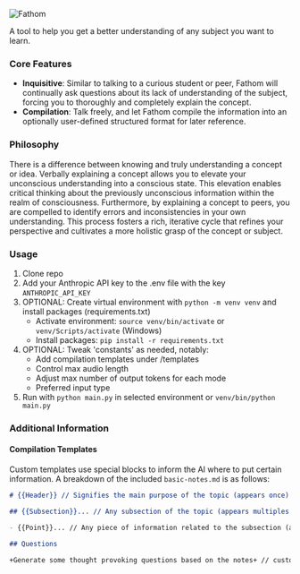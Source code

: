 ![Fathom](https://github.com/user-attachments/assets/5132f761-0a15-4439-a813-98099dd335a8)

A tool to help you get a better understanding of any subject you want to learn.

### Core Features

- **Inquisitive**: Similar to talking to a curious student or peer, Fathom will continually ask questions about its lack of understanding of the subject, forcing you to thoroughly and completely explain the concept.
- **Compilation**: Talk freely, and let Fathom compile the information into an optionally user-defined structured format for later reference.

### Philosophy

There is a difference between knowing and truly understanding a concept or idea. Verbally explaining a concept allows you to elevate your unconscious understanding into a conscious state. This elevation enables critical thinking about the previously unconscious information within the realm of consciousness. Furthermore, by explaining a concept to peers, you are compelled to identify errors and inconsistencies in your own understanding. This process fosters a rich, iterative cycle that refines your perspective and cultivates a more holistic grasp of the concept or subject.

### Usage

1. Clone repo
2. Add your Anthropic API key to the .env file with the key `ANTHROPIC_API_KEY`
3. OPTIONAL: Create virtual environment with `python -m venv venv` and install packages (requirements.txt)
   - Activate environment: `source venv/bin/activate` or `venv/Scripts/activate` (Windows)
   - Install packages: `pip install -r requirements.txt`
4. OPTIONAL: Tweak 'constants' as needed, notably:
   - Add compilation templates under /templates
   - Control max audio length
   - Adjust max number of output tokens for each mode
   - Preferred input type
5. Run with `python main.py` in selected environment or `venv/bin/python main.py`

### Additional Information

#### Compilation Templates

Custom templates use special blocks to inform the AI where to put certain information. A breakdown of the included `basic-notes.md` is as follows:

```md
# {{Header}} // Signifies the main purpose of the topic (appears once)

## {{Subsection}}... // Any subsection of the topic (appears multiples times because of '...')

- {{Point}}... // Any piece of information related to the subsection (appears multiples times because of '...')

## Questions

+Generate some thought provoking questions based on the notes+ // custom prompt that is answered and replaced by the AI
```
